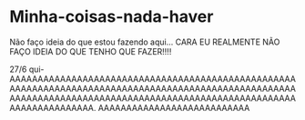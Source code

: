 # Minha-coisas-nada-haver
Não faço ideia do que estou fazendo aqui...
CARA EU REALMENTE NÃO FAÇO IDEIA DO QUE TENHO QUE FAZER!!!!

27/6 qui- AAAAAAAAAAAAAAAAAAAAAAAAAAAAAAAAAAAAAAAAAAAAAAAAAAAAAAAAAAAAAAAAAAAAAAAAAAAAAAAAAAAAAAAAAAAAAAAAAAAAAAAAAAAAAAAAAAAAAAAAAAAAAAAAAAAAAAAAAAAAAAAAAAAAAAAAAAAAAAAAAAAAAAAA. AAAAAAAAAAAAAAAAAAAAAAAAAAA
